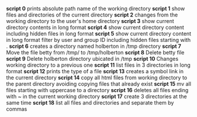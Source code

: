 **script 0** prints absolute path name of the working directory
**script 1** show files and directories of the current directory
**script 2** changes from the working directory to the user's home directory
**script 3** show current directory contents in long format
**script 4** show current directory content including hidden files in long format
**script 5** show current directory content in long format filter by user and group ID including hidden files starting with .
**script 6** creates a directory named holberton in /tmp directory
**script 7** Move the file betty from /tmp/ to /tmp/holberton
**script 8** Delete betty file
**script 9** Delete holberton directory ubicated in /tmp
**script 10** Changes working directory to a previous one
**script 11** list files in 3 directories in long format
**script 12** prints the type of a file
**script 13** creates a symbol link in the current directory
**script 14** copy all html files from working directory to the parent directory avoiding copying files that already exist
**script 15** mv all files starting with uppercase to a directory
**script 16** deletes all files ending with ~ in the current working directory
**script 17** create 3 directories at the same time
**script 18** list all files and directories and separate them by commas  
